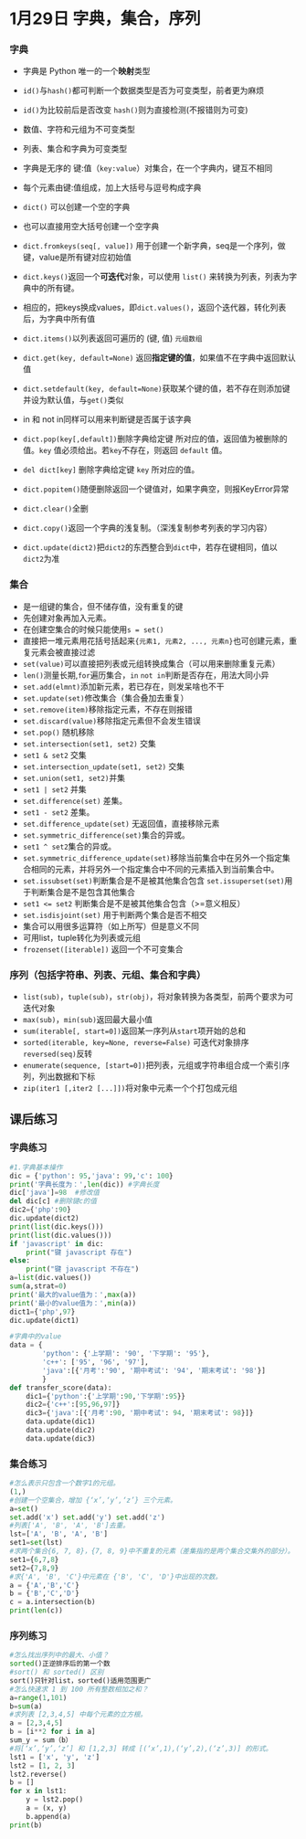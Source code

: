 # 1月29日   字典，集合，序列

### 字典

- 字典是 Python 唯一的一个**映射**类型

- `id()`与`hash()`都可判断一个数据类型是否为可变类型，前者更为麻烦

- `id()`为比较前后是否改变 `hash()`则为直接检测(不报错则为可变)

- 数值、字符和元组为不可变类型

- 列表、集合和字典为可变类型

- 字典是无序的 键:值（`key:value`）对集合，在一个字典内，键互不相同

- 每个元素由键:值组成，加上大括号与逗号构成字典

- `dict()` 可以创建一个空的字典

- 也可以直接用空大括号创建一个空字典

- `dict.fromkeys(seq[, value])` 用于创建一个新字典，seq是一个序列，做键，value是所有键对应初始值

- `dict.keys()`返回一个**可迭代**对象，可以使用 `list()` 来转换为列表，列表为字典中的所有键。

- 相应的，把keys换成values，即`dict.values()`，返回个迭代器，转化列表后，为字典中所有值

- `dict.items()`以列表返回可遍历的 (键, 值) `元组数组`

- `dict.get(key, default=None)` 返回**指定键的值**，如果值不在字典中返回默认值

- `dict.setdefault(key, default=None)`获取某个键的值，若不存在则添加键并设为默认值，与`get()`类似

- in 和 not in同样可以用来判断键是否属于该字典

- `dict.pop(key[,default])`删除字典给定键  所对应的值，返回值为被删除的值。`key` 值必须给出。若`key`不存在，则返回 `default` 值。

- `del dict[key]` 删除字典给定键 `key` 所对应的值。

- `dict.popitem()`随便删除返回一个键值对，如果字典空，则报KeyError异常

- `dict.clear()`全删

- `dict.copy()`返回一个字典的浅复制。（深浅复制参考列表的学习内容）

- `dict.update(dict2)`把`dict2`的东西整合到`dict`中，若存在键相同，值以`dict2`为准

  

### 集合

- 是一组键的集合，但不储存值，没有重复的键
- 先创建对象再加入元素。
- 在创建空集合的时候只能使用`s = set()`
- 直接把一堆元素用花括号括起来`{元素1, 元素2, ..., 元素n}`也可创建元素，重复元素会被直接过滤
- `set(value)`可以直接把列表或元组转换成集合（可以用来删除重复元素）
- `len()`测量长期,`for`遍历集合，`in` `not in`判断是否存在，用法大同小异
- `set.add(elmnt)`添加新元素，若已存在，则发呆啥也不干
- `set.update(set)`修改集合（集合叠加去重复）
- `set.remove(item)`移除指定元素，不存在则报错
- `set.discard(value)`移除指定元素但不会发生错误
- `set.pop()` 随机移除
- `set.intersection(set1, set2)` 交集
- `set1 & set2` 交集
- `set.intersection_update(set1, set2)` 交集
- `set.union(set1, set2)`并集
- `set1 | set2` 并集
- `set.difference(set)` 差集。
- `set1 - set2` 差集。
- `set.difference_update(set)` 无返回值，直接移除元素
- `set.symmetric_difference(set)`集合的异或。
- `set1 ^ set2`集合的异或。
- `set.symmetric_difference_update(set)`移除当前集合中在另外一个指定集合相同的元素，并将另外一个指定集合中不同的元素插入到当前集合中。
- `set.issubset(set)`判断集合是不是被其他集合包含      `set.issuperset(set)`用于判断集合是不是包含其他集合
- `set1 <= set2` 判断集合是不是被其他集合包含（>=意义相反）
- `set.isdisjoint(set)` 用于判断两个集合是否不相交
- 集合可以用很多运算符（如上所写）但是意义不同
- 可用list，tuple转化为列表或元组
- `frozenset([iterable])` 返回一个不可变集合

### 序列（包括字符串、列表、元组、集合和字典）

- `list(sub)`，`tuple(sub)`，`str(obj)`，将对象转换为各类型，前两个要求为可迭代对象
- `max(sub)`，`min(sub)`返回最大最小值
- `sum(iterable[, start=0])`返回某一序列从`start`项开始的总和
- `sorted(iterable, key=None, reverse=False)` 可迭代对象排序         `reversed(seq)`反转
- `enumerate(sequence, [start=0])`把列表，元组或字符串组合成一个索引序列，列出数据和下标
- `zip(iter1 [,iter2 [...]])`将对象中元素一个个打包成元组

## 课后练习

### 字典练习

```python
#1.字典基本操作
dic = {'python': 95,'java': 99,'c': 100}
print('字典长度为：',len(dic)) #字典长度
dic['java']=98  #修改值
del dic[c] #删除键c的值
dic2={'php':90}
dic.update(dict2)
print(list(dic.keys()))
print(list(dic.values()))
if 'javascript' in dic:
    print("键 javascript 存在")
else:
    print("键 javascript 不存在")
a=list(dic.values())
sum(a,strat=0)
print('最大的value值为：',max(a))
print('最小的value值为：',min(a))
dict1={'php',97}
dic.update(dict1)
```

```python
#字典中的value
data = {
        'python': {'上学期': '90', '下学期': '95'},
        'c++': ['95', '96', '97'],
        'java':[{'月考':'90', '期中考试': '94', '期末考试': '98'}]
        }
def transfer_score(data):
    dic1={'python':{'上学期':90,'下学期':95}}
    dic2={'c++':[95,96,97]}
    dic3={'java':[{'月考':90, '期中考试': 94, '期末考试': 98}]}
    data.update(dic1)
    data.update(dic2)
    data.update(dic3)
```

### 集合练习

```python
#怎么表示只包含⼀个数字1的元组。
(1,)
#创建一个空集合，增加 {‘x’,‘y’,‘z’} 三个元素。
a=set()
set.add('x') set.add('y') set.add('z')
#列表['A', 'B', 'A', 'B']去重。
lst=['A', 'B', 'A', 'B']
set1=set(lst)
#求两个集合{6, 7, 8}，{7, 8, 9}中不重复的元素（差集指的是两个集合交集外的部分）。
set1={6,7,8}
set2={7,8,9}
#求{'A', 'B', 'C'}中元素在 {'B', 'C', 'D'}中出现的次数。
a = {'A','B','C'}
b = {'B','C','D'}
c = a.intersection(b)
print(len(c))
```

### 序列练习

```python
#怎么找出序列中的最⼤、⼩值？
sorted()正逆排序后的第一个数
#sort() 和 sorted() 区别
sort()只针对list，sorted()适用范围更广
#怎么快速求 1 到 100 所有整数相加之和？
a=range(1,101)
b=sum(a)
#求列表 [2,3,4,5] 中每个元素的立方根。
a = [2,3,4,5]
b = [i**2 for i in a]
sum_y = sum（b）
#将[‘x’,‘y’,‘z’] 和 [1,2,3] 转成 [(‘x’,1),(‘y’,2),(‘z’,3)] 的形式。
lst1 = ['x', 'y', 'z']
lst2 = [1, 2, 3]
lst2.reverse()
b = []
for x in lst1:
    y = lst2.pop()
    a = (x, y)
    b.append(a)
print(b)
```

